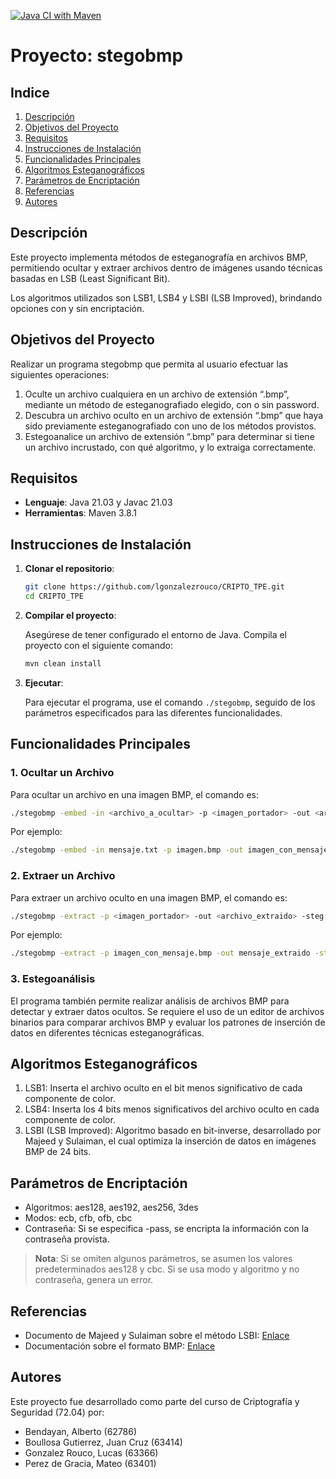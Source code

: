 [![Java CI with Maven](https://github.com/lgonzalezrouco/CRIPTO_TPE/actions/workflows/maven.yml/badge.svg)](https://github.com/lgonzalezrouco/CRIPTO_TPE/actions/workflows/maven.yml)

# Proyecto: stegobmp

## Indice

1. [Descripción](#descripción)
2. [Objetivos del Proyecto](#objetivos-del-proyecto)
3. [Requisitos](#requisitos)
4. [Instrucciones de Instalación](#instrucciones-de-instalación)
5. [Funcionalidades Principales](#funcionalidades-principales)
6. [Algoritmos Esteganográficos](#algoritmos-esteganográficos)
7. [Parámetros de Encriptación](#parámetros-de-encriptación)
8. [Referencias](#referencias)
9. [Autores](#autores)

## Descripción

Este proyecto implementa métodos de esteganografía en archivos BMP, permitiendo ocultar y extraer archivos dentro de
imágenes usando técnicas basadas en LSB (Least Significant Bit).

Los algoritmos utilizados son LSB1, LSB4 y LSBI (LSB Improved), brindando opciones con y sin encriptación.

## Objetivos del Proyecto

Realizar un programa stegobmp que permita al usuario efectuar las siguientes operaciones:

1. Oculte un archivo cualquiera en un archivo de extensión “.bmp”, mediante un método de
   esteganografiado elegido, con o sin password.
2. Descubra un archivo oculto en un archivo de extensión “.bmp” que haya sido previamente
   esteganografiado con uno de los métodos provistos.
3. Estegoanalice un archivo de extensión “.bmp” para determinar si tiene un archivo
   incrustado, con qué algoritmo, y lo extraiga correctamente.

## Requisitos

- **Lenguaje**: Java 21.03 y Javac 21.03
- **Herramientas**: Maven 3.8.1

## Instrucciones de Instalación

1. **Clonar el repositorio**:

    ```bash
    git clone https://github.com/lgonzalezrouco/CRIPTO_TPE.git
    cd CRIPTO_TPE
    ```

2. **Compilar el proyecto**:

   Asegúrese de tener configurado el entorno de Java. Compila el proyecto con el siguiente comando:

    ```bash
    mvn clean install
    ```

3. **Ejecutar**:

   Para ejecutar el programa, use el comando `./stegobmp`, seguido de los parámetros especificados para las
   diferentes funcionalidades.

## Funcionalidades Principales

### 1. Ocultar un Archivo

Para ocultar un archivo en una imagen BMP, el comando es:

```bash
./stegobmp -embed -in <archivo_a_ocultar> -p <imagen_portador> -out <archivo_salida> -steg <LSB1 | LSB4 | LSBI> [-a <aes128|aes192|aes256|3des>] [-m <ecb|cfb|ofb|cbc>] [-pass <password>]
```

Por ejemplo:

```bash
./stegobmp -embed -in mensaje.txt -p imagen.bmp -out imagen_con_mensaje -steg LSBI -a 3des -m cbc -pass "password"
```

### 2. Extraer un Archivo

Para extraer un archivo oculto en una imagen BMP, el comando es:

```bash
./stegobmp -extract -p <imagen_portador> -out <archivo_extraido> -steg <LSB1 | LSB4 | LSBI> [-a <aes128|aes192|aes256|3des>] [-m <ecb|cfb|ofb|cbc>] [-pass <password>]
```

Por ejemplo:

```bash
./stegobmp -extract -p imagen_con_mensaje.bmp -out mensaje_extraido -steg LSBI -a 3des -m cbc -pass "password"
```

### 3. Estegoanálisis

El programa también permite realizar análisis de archivos BMP para detectar y extraer datos ocultos. Se requiere el uso
de un editor de archivos binarios para comparar archivos BMP y evaluar los patrones de inserción de datos en diferentes
técnicas esteganográficas.

## Algoritmos Esteganográficos

1. LSB1: Inserta el archivo oculto en el bit menos significativo de cada componente de color.
2. LSB4: Inserta los 4 bits menos significativos del archivo oculto en cada componente de color.
3. LSBI (LSB Improved): Algoritmo basado en bit-inverse, desarrollado por Majeed y Sulaiman, el cual optimiza la
   inserción de datos en imágenes BMP de 24 bits.

## Parámetros de Encriptación

- Algoritmos: aes128, aes192, aes256, 3des
- Modos: ecb, cfb, ofb, cbc
- Contraseña: Si se especifica -pass, se encripta la información con la contraseña provista.

> **Nota**: Si se omiten algunos parámetros, se asumen los valores predeterminados aes128 y cbc.
> Si se usa modo y algoritmo y no contraseña, genera un error.

## Referencias

- Documento de Majeed y Sulaiman sobre el método LSBI: [Enlace](https://www.jatit.org/volumes/Vol80No2/16Vol80No2.pdf)
- Documentación sobre el formato
  BMP: [Enlace](https://learn.microsoft.com/en-us/windows/win32/api/wingdi/ns-wingdi-bitmapfileheader?redirectedfrom=MSDN)

## Autores

Este proyecto fue desarrollado como parte del curso de Criptografía y Seguridad (72.04) por:

- Bendayan, Alberto (62786)
- Boullosa Gutierrez, Juan Cruz (63414)
- Gonzalez Rouco, Lucas (63366)
- Perez de Gracia, Mateo (63401)